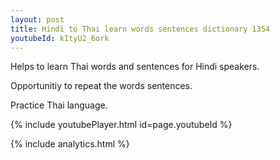 ```yaml
---
layout: post
title: Hindi to Thai learn words sentences dictionary 1354 
youtubeId: kItyU2_6ork
---
```

 
 
Helps to learn Thai words and sentences for Hindi speakers.

Opportunitiy to repeat the words sentences. 

Practice Thai language. 
 
{% include youtubePlayer.html id=page.youtubeId %}
 
 
{% include analytics.html %}